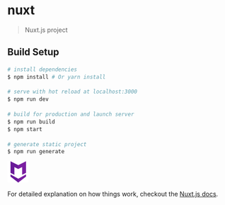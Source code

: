 # nuxt

> Nuxt.js project

## Build Setup

``` bash
# install dependencies
$ npm install # Or yarn install

# serve with hot reload at localhost:3000
$ npm run dev

# build for production and launch server
$ npm run build
$ npm start

# generate static project
$ npm run generate
```

![alt text](https://github.com/adam-p/markdown-here/raw/master/src/common/images/icon48.png "Logo Title Text 1")

For detailed explanation on how things work, checkout the [Nuxt.js docs](https://github.com/nuxt/nuxt.js).

